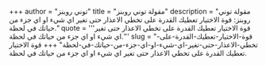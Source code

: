 +++
author = "توني روبنز"
title = "مقولة توني روبنز"
description = "مقولة توني روبنز: قوة الاختيار تعطيك القدرة على تخطي الاعذار حتى تغير اي شيء او اي جزء من حياتك في لحظة."
quote = '''قوة الاختيار تعطيك القدرة على تخطي الاعذار حتى تغير اي شيء او اي جزء من حياتك في لحظة.'''
slug = "قوة-الاختيار-تعطيك-القدرة-على-تخطي-الاعذار-حتى-تغير-اي-شيء-او-اي-جزء-من-حياتك-في-لحظة"
+++
قوة الاختيار تعطيك القدرة على تخطي الاعذار حتى تغير اي شيء او اي جزء من حياتك في لحظة.
